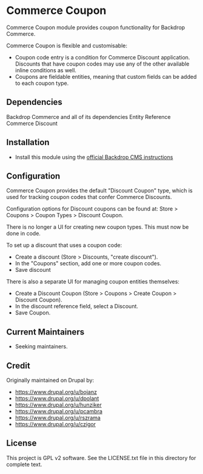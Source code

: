 # Commerce Coupon

Commerce Coupon module provides coupon functionality for Backdrop Commerce.

Commerce Coupon is flexible and customisable:

- Coupon code entry is a condition for Commerce Discount application. Discounts
  that have coupon codes may use any of the other available inline conditions as
  well.
- Coupons are fieldable entities, meaning that custom fields can be added to
  each coupon type.

## Dependencies

Backdrop Commerce and all of its dependencies
Entity Reference
Commerce Discount

## Installation

- Install this module using the [official Backdrop CMS instructions](https://backdropcms.org/guide/modules)

## Configuration

Commerce Coupon provides the default "Discount Coupon" type, which is used for
tracking coupon codes that confer Commerce Discounts.

Configuration options for Discount coupons can be found at: Store > Coupons >
Coupon Types > Discount Coupon.

There is no longer a UI for creating new coupon types. This must now be done in
code.

To set up a discount that uses a coupon code:

- Create a discount (Store > Discounts, "create discount").
- In the "Coupons" section, add one or more coupon codes.
- Save discount

There is also a separate UI for managing coupon entities themselves:

- Create a Discount Coupon (Store > Coupons > Create Coupon > Discount Coupon).
- In the discount reference field, select a Discount.
- Save Coupon.

## Current Maintainers

- Seeking maintainers.

## Credit

Originally maintained on Drupal by:

- https://www.drupal.org/u/bojanz
- https://www.drupal.org/u/dpolant
- https://www.drupal.org/u/hunziker
- https://www.drupal.org/u/pcambra
- https://www.drupal.org/u/rszrama
- https://www.drupal.org/u/czigor

## License

This project is GPL v2 software. See the LICENSE.txt file in this directory for
complete text.
